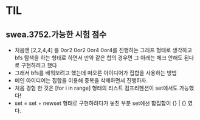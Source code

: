 # TIL
## swea.3752.가능한 시험 점수

- 처음엔 [2,2,4,4] 를 0or2 0or2 0or4 0or4를 진행하는 그래프 형태로 생각하고  
  bfs 탐색을 하는 형태로 하면서 만약 같은 합의 경우면 그 아래는 체크 안해도 된다로 구현하려고 했다
- 그래서 bfs를 배워보려고 했는데 떠오른 아이디어가 집합을 사용하는 방법
- 메인 아이디어는 집합을 이용해 중복을 삭제하면서 진행하자.
- 처음 경험 한 것은 [for i in range] 형태의 리스트 컴프리헨션이 set에서도 가능했다!
- set = set + newset 형태로 구현하려다가 놓친 부분 set에선 합집합이 {} | {} 였다.
